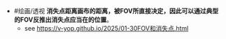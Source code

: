 - #绘画/透视 **消失点距离画布的距离，被FOV所直接决定，因此可以通过典型的FOV反推出消失点应当在的位置**。
	- see <https://v-yop.github.io/2025/01-30FOV和消失点.html>